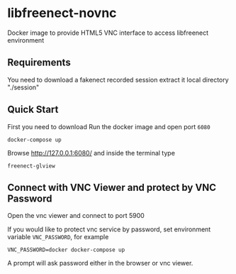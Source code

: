 libfreenect-novnc
=================

Docker image to provide HTML5 VNC interface to access libfreenect environment

Requirements
------------

You need to download a fakenect recorded session extract it local directory "./session"

Quick Start
-------------------------

First you need to download Run the docker image and open port `6080`

```
docker-compose up
```

Browse http://127.0.0.1:6080/ and inside the terminal type

```
freenect-glview
```

Connect with VNC Viewer and protect by VNC Password
------------------

Open the vnc viewer and connect to port 5900

If you would like to protect vnc service by password, set environment variable `VNC_PASSWORD`, for example

```
VNC_PASSWORD=docker docker-compose up
```

A prompt will ask password either in the browser or vnc viewer.